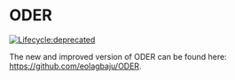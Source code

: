# ODER

<!-- badges: start -->

[![Lifecycle:deprecated](https://img.shields.io/badge/lifecycle-deprecated-orange.svg)](https://lifecycle.r-lib.org/articles/stages.html#deprecated)
<!-- badges: end -->

The new and improved version of ODER can be found here: https://github.com/eolagbaju/ODER. 
